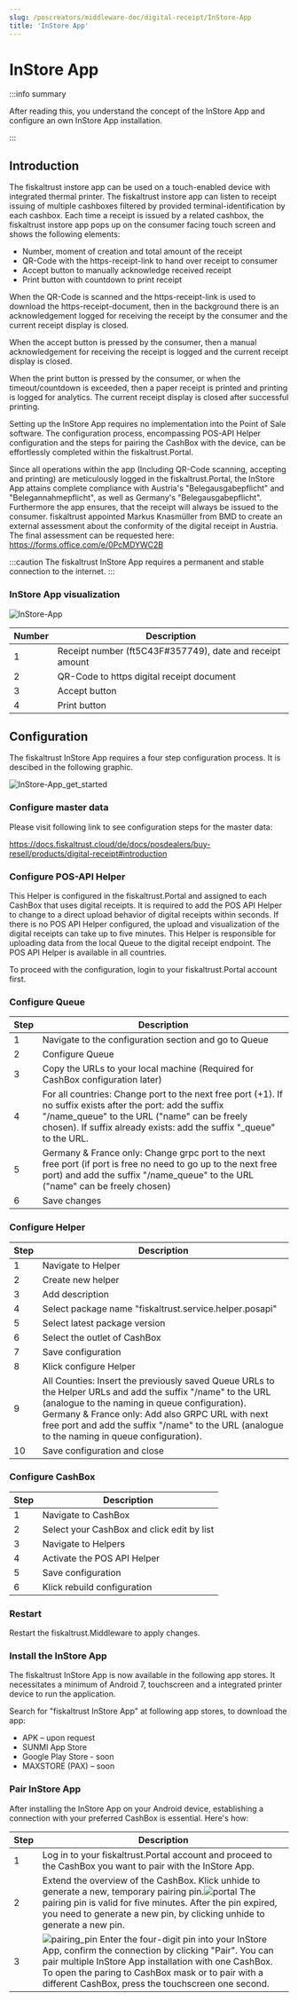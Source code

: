 ```yaml
---
slug: /poscreators/middleware-doc/digital-receipt/InStore-App
title: 'InStore App'
---
```


# InStore App

:::info summary

After reading this, you understand the concept of the InStore App and configure an own InStore App installation.

:::

## Introduction

The fiskaltrust instore app can be used on a touch-enabled device with integrated thermal printer. The fiskaltrust instore app can listen to receipt issuing of multiple cashboxes filtered by provided terminal-identification by each cashbox. Each time a receipt is issued by a related cashbox, the fiskaltrust instore app pops up on the consumer facing touch screen and shows the following elements: 

* Number, moment of creation and total amount of the receipt 
* QR-Code with the https-receipt-link to hand over receipt to consumer 
* Accept button to manually acknowledge received receipt 
* Print button with countdown to print receipt

When the QR-Code is scanned and the https-receipt-link is used to download the https-receipt-document, then in the background there is an acknowledgement logged for receiving the receipt by the consumer and the current receipt display is closed. 

When the accept button is pressed by the consumer, then a manual acknowledgement for receiving the receipt is logged and the current receipt display is closed. 

When the print button is pressed by the consumer, or when the timeout/countdown is exceeded, then a paper receipt is printed and printing is logged for analytics. The current receipt display is closed after successful printing.

Setting up the InStore App requires no implementation into the Point of Sale software. The configuration process, encompassing POS-API Helper configuration and the steps for pairing the CashBox with the device, can be effortlessly completed within the fiskaltrust.Portal.

Since all operations within the app (Including QR-Code scanning, accepting and printing) are meticulously logged in the fiskaltrust.Portal, the InStore App attains complete compliance with Austria's "Belegausgabepflicht" and "Belegannahmepflicht", as well as Germany's "Belegausgabepflicht". Furthermore the app ensures, that the receipt will always be issued to the consumer. fiskaltrust appointed Markus Knasmüller from BMD to create an external assessment about the conformity of the digital receipt in Austria. The final assessment can be requested here: https://forms.office.com/e/0PcMDYWC2B  

:::caution
The fiskaltrust InStore App requires a permanent and stable connection to the internet.
:::

### InStore App visualization

![InStore-App](https://github.com/fiskaltrust/interface-doc/assets/124153755/6187c0d1-301c-4296-9948-1873d30088fd)


| Number  | Description |
| ------------- | ------------- |
| 1  | Receipt number (ft5C43F#357749), date and receipt amount |
| 2  | QR-Code to https digital receipt document |
| 3  | Accept button |
| 4  | Print button |

## Configuration 

The fiskaltrust InStore App requires a four step configuration process. It is descibed in the following graphic.

![InStore-App_get_started](https://github.com/fiskaltrust/interface-doc/assets/124153755/c23419df-4780-4500-9d95-297056f65275)

### Configure master data

Please visit following link to see configuration steps for the master data:

https://docs.fiskaltrust.cloud/de/docs/posdealers/buy-resell/products/digital-receipt#introduction

### Configure POS-API Helper

This Helper is configured in the fiskaltrust.Portal and assigned to each CashBox that uses digital receipts. It is required to add the POS API Helper to change to a direct upload behavior of digital receipts within seconds. If there is no POS API Helper configured, the upload and visualization of the digital receipts can take up to five minutes. This Helper is responsible for uploading data from the local Queue to the digital receipt endpoint. The POS API Helper is available in all countries. 

To proceed with the configuration, login to your fiskaltrust.Portal account first. 

### Configure Queue

| Step  | Description |
| ------------- | ------------- |
| 1  | Navigate to the configuration section and go to Queue  |
| 2  | Configure Queue  |
| 3  | Copy the URLs to your local machine (Required for CashBox configuration later)  |
| 4  | For all countries: Change port to the next free port (+1). If no suffix exists after the port: add the suffix "/name_queue" to the URL ("name" can be freely chosen). If suffix already exists: add the suffix "_queue" to the URL.  |
| 5  | Germany & France only: Change grpc port to the next free port (if port is free no need to go up to the next free port) and add the suffix "/name_queue" to the URL ("name" can be freely chosen)  |
| 6  | Save changes   |

### Configure Helper 

| Step  | Description |
| ------------- | ------------- |
| 1  | Navigate to Helper  |
| 2  | Create new helper  |
| 3  | Add description  |
| 4  | Select  package name "fiskaltrust.service.helper.posapi"  |
| 5  | Select latest package version  |
| 6  | Select the outlet of CashBox  |
| 7  | Save configuration  |
| 8  | Klick configure Helper  |
| 9  | All Counties: Insert the previously saved Queue URLs to the Helper URLs and add the suffix "/name" to the URL (analogue to the naming in queue configuration). Germany & France only: Add also GRPC URL with next free port and add the suffix "/name" to the URL (analogue to the naming in queue configuration).  |
| 10  | Save configuration and close  |

### Configure CashBox 

| Step  | Description |
| ------------- | ------------- |
| 1  | Navigate to CashBox  |
| 2  | Select your CashBox and click edit by list  |
| 3  | Navigate to Helpers  |
| 4  | Activate the POS API Helper   |
| 5  | Save configuration  |
| 6  | Klick rebuild configuration   |

### Restart

Restart the fiskaltrust.Middleware to apply changes. 

### Install the InStore App

The fiskaltrust InStore App is now available in the following app stores. It necessitates a minimum of Android 7, touchscreen and a integrated printer device to run the application.

Search for "fiskaltrust InStore App" at following app stores, to download the app:
* APK – upon request 
* SUNMI App Store
* Google Play Store - soon
* MAXSTORE (PAX) – soon

### Pair InStore App

After installing the InStore App on your Android device, establishing a connection with your preferred CashBox is essential. Here's how:

| Step  | Description |
| ------------- | ------------- |
| 1  | Log in to your fiskaltrust.Portal account and proceed to the CashBox you want to pair with the InStore App.  |
| 2  | Extend the overview of the CashBox. Klick unhide to generate a new, temporary pairing pin.![portal](https://github.com/fiskaltrust/interface-doc/assets/124153755/9e7c7b22-f3ef-4276-85e7-860375c853ca) The pairing pin is valid for five minutes. After the pin expired, you need to generate a new pin, by clicking unhide to generate a new pin.   |
| 3  | ![pairing_pin](https://github.com/fiskaltrust/interface-doc/assets/124153755/ce1010a1-469f-4747-b368-fe3192f3cae7) Enter the four-digit pin into your InStore App, confirm the connection by clicking "Pair". You can pair multiple InStore App installation with one CashBox. To open the paring to CashBox mask or to pair with a different CashBox, press the touchscreen one second.   |

